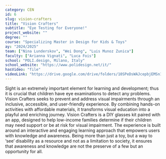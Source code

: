 ```yaml
---
category: CEN
id: 6
slug: vision-crafters
title: "Vision Crafters"
subtitle: "Eye Testing for Everyone!"
project_website: ""
degree: ""
course: "Specializing Master in Design for Kids & Toys"
ay: "2024/2025"
team: ["Nina Lunderskov", "Wei Dong", "Luis Munoz Zunica"]
faculty: ["Arianna Vignati", "Luca Fois"]
school: "POLI.design, Milano, Italy"
school_website: "https://www.polidesign.net/it/"
hasVideo: "file"
videoLink: "https://drive.google.com/drive/folders/10SPeDsWAJcepbjEMSn12kAV_j6f4sfV8?usp=drive_link"
---
```


Sight is an extremely important element for learning and development; thus it is crucial that children have eye examinations to detect any problems. Vision Crafters seeks to prevent and address visual impairments through an inclusive, accessible, and user-friendly experience. By combining hands-on activities with affordable materials, it transforms visual education into a playful and enriching journey. Vision Crafters is a DIY glasses kit paired with an app, designed to help low-income families determine if their children may need support or be at risk for visual impairment. The experience is built around an interactive and engaging learning approach that empowers users with knowledge and awareness. Being more than just a toy, but a way to ‘see’ disability as a resource and not as a limitation to society, it ensures that awareness and knowledge are not the preserve of a few but an opportunity for all.
